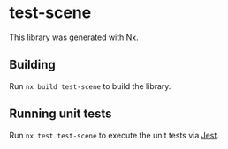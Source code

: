 # test-scene

This library was generated with [Nx](https://nx.dev).

## Building

Run `nx build test-scene` to build the library.

## Running unit tests

Run `nx test test-scene` to execute the unit tests via [Jest](https://jestjs.io).
